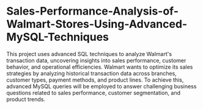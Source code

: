 # Sales-Performance-Analysis-of-Walmart-Stores-Using-Advanced-MySQL-Techniques
This project uses advanced SQL techniques to analyze Walmart's transaction data, uncovering insights into sales performance, customer behavior, and operational efficiencies.
Walmart wants to optimize its sales strategies by analyzing historical transaction data across branches,
customer types, payment methods, and product lines. To achieve this, advanced MySQL queries will be
employed to answer challenging business questions related to sales performance, customer segmentation, and
product trends.
